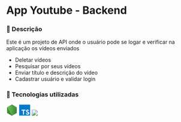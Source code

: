 <h1>App Youtube - Backend</h1>
<h3>&#128214 Descrição</h3>
<p>Este é um projeto de API onde o usuário pode se logar e verificar na aplicação os vídeos enviados</h3>
<ul>
  <li>Deletar vídeos</li>
  <li>Pesquisar por seus vídeos</li>
  <li>Enviar título e descrição do vídeo</li>
  <li>Cadastrar usuário e validar login</li>
</ul>
<h3>&#128225 Tecnologias utilizadas</h3>
<div display="flex">
<img width="30px"src="https://raw.githubusercontent.com/devicons/devicon/master/icons/nodejs/nodejs-original.svg" alt="node"/>
<img width="30px" src="https://raw.githubusercontent.com/devicons/devicon/55609aa5bd817ff167afce0d965585c92040787a/icons/typescript/typescript-original.svg" alt="typescript"/> <img width="70px" src="https://camo.githubusercontent.com/314a9ed1c891af01343a436cc34035ffb82b888257eb2b45437f5938e3d582b6/68747470733a2f2f696d672e736869656c64732e696f2f62616467652f2d457870726573732d3035313232413f7374796c653d666c6174266c6f676f3d65787072657373" />
</div>
